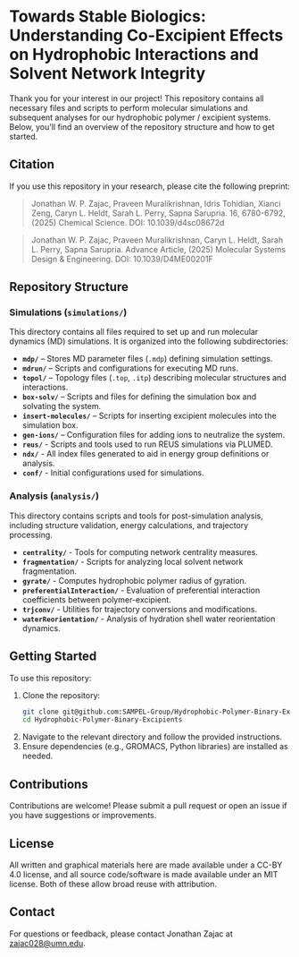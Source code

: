 # Towards Stable Biologics: Understanding Co-Excipient Effects on Hydrophobic Interactions and Solvent Network Integrity
Thank you for your interest in our project! This repository contains all necessary files and scripts to perform molecular simulations and subsequent analyses for our hydrophobic polymer / excipient systems. Below, you'll find an overview of the repository structure and how to get started.

## Citation
If you use this repository in your research, please cite the following preprint:

> Jonathan W. P. Zajac, Praveen Muralikrishnan, Idris Tohidian, Xianci Zeng, Caryn L. Heldt, Sarah L. Perry, Sapna Sarupria. 16, 6780-6792, (2025) Chemical Science. DOI: 10.1039/d4sc08672d

> Jonathan W. P. Zajac, Praveen Muralikrishnan, Caryn L. Heldt, Sarah L. Perry, Sapna Sarupria. Advance Article, (2025) Molecular Systems Design & Engineering. DOI: 10.1039/D4ME00201F

## Repository Structure

### **Simulations** (`simulations/`)
This directory contains all files required to set up and run molecular dynamics (MD) simulations. It is organized into the following subdirectories:

- **`mdp/`** – Stores MD parameter files (`.mdp`) defining simulation settings.
- **`mdrun/`** – Scripts and configurations for executing MD runs.
- **`topol/`** – Topology files (`.top`, `.itp`) describing molecular structures and interactions.
- **`box-solv/`** – Scripts and files for defining the simulation box and solvating the system.
- **`insert-molecules/`** – Scripts for inserting excipient molecules into the simulation box.
- **`gen-ions/`** – Configuration files for adding ions to neutralize the system.
- **`reus/`** - Scripts and tools used to run REUS simulations via PLUMED.
- **`ndx/`** - All index files generated to aid in energy group definitions or analysis.
- **`conf/`** - Initial configurations used for simulations.

### **Analysis** (`analysis/`)
This directory contains scripts and tools for post-simulation analysis, including structure validation, energy calculations, and trajectory processing.

- **`centrality/`** - Tools for computing network centrality measures.
- **`fragmentation/`** - Scripts for analyzing local solvent network fragmentation.
- **`gyrate/`** - Computes hydrophobic polymer radius of gyration.
- **`preferentialInteraction/`** - Evaluation of preferential interaction coefficients between polymer-excipient.
- **`trjconv/`** - Utilities for trajectory conversions and modifications.
- **`waterReorientation/`** - Analysis of hydration shell water reorientation dynamics.

## Getting Started
To use this repository:
1. Clone the repository:
   ```bash
   git clone git@github.com:SAMPEL-Group/Hydrophobic-Polymer-Binary-Excipients.git
   cd Hydrophobic-Polymer-Binary-Excipients
   ```
2. Navigate to the relevant directory and follow the provided instructions.
3. Ensure dependencies (e.g., GROMACS, Python libraries) are installed as needed.

## Contributions
Contributions are welcome! Please submit a pull request or open an issue if you have suggestions or improvements.

## License
All written and graphical materials here are made available under a CC-BY 4.0 license, and all source code/software is made available under an MIT license. Both of these allow broad reuse with attribution.

## Contact
For questions or feedback, please contact Jonathan Zajac at zajac028@umn.edu.
